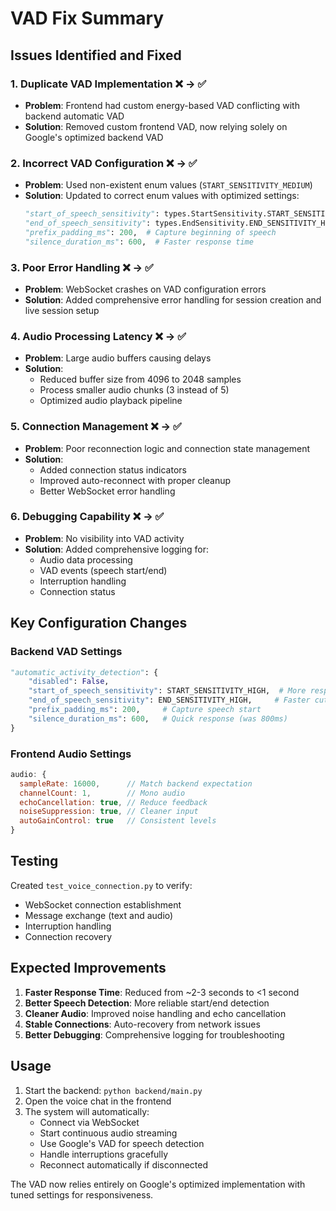 # VAD Fix Summary

## Issues Identified and Fixed

### 1. **Duplicate VAD Implementation** ❌ → ✅
- **Problem**: Frontend had custom energy-based VAD conflicting with backend automatic VAD
- **Solution**: Removed custom frontend VAD, now relying solely on Google's optimized backend VAD

### 2. **Incorrect VAD Configuration** ❌ → ✅ 
- **Problem**: Used non-existent enum values (`START_SENSITIVITY_MEDIUM`)
- **Solution**: Updated to correct enum values with optimized settings:
  ```python
  "start_of_speech_sensitivity": types.StartSensitivity.START_SENSITIVITY_HIGH,
  "end_of_speech_sensitivity": types.EndSensitivity.END_SENSITIVITY_HIGH,
  "prefix_padding_ms": 200,  # Capture beginning of speech
  "silence_duration_ms": 600,  # Faster response time
  ```

### 3. **Poor Error Handling** ❌ → ✅
- **Problem**: WebSocket crashes on VAD configuration errors
- **Solution**: Added comprehensive error handling for session creation and live session setup

### 4. **Audio Processing Latency** ❌ → ✅
- **Problem**: Large audio buffers causing delays
- **Solution**: 
  - Reduced buffer size from 4096 to 2048 samples
  - Process smaller audio chunks (3 instead of 5)
  - Optimized audio playback pipeline

### 5. **Connection Management** ❌ → ✅
- **Problem**: Poor reconnection logic and connection state management
- **Solution**: 
  - Added connection status indicators
  - Improved auto-reconnect with proper cleanup
  - Better WebSocket error handling

### 6. **Debugging Capability** ❌ → ✅
- **Problem**: No visibility into VAD activity
- **Solution**: Added comprehensive logging for:
  - Audio data processing
  - VAD events (speech start/end)
  - Interruption handling
  - Connection status

## Key Configuration Changes

### Backend VAD Settings
```python
"automatic_activity_detection": {
    "disabled": False,
    "start_of_speech_sensitivity": START_SENSITIVITY_HIGH,  # More responsive
    "end_of_speech_sensitivity": END_SENSITIVITY_HIGH,     # Faster cutoff
    "prefix_padding_ms": 200,     # Capture speech start
    "silence_duration_ms": 600,   # Quick response (was 800ms)
}
```

### Frontend Audio Settings
```javascript
audio: { 
  sampleRate: 16000,      // Match backend expectation
  channelCount: 1,        // Mono audio
  echoCancellation: true, // Reduce feedback
  noiseSuppression: true, // Cleaner input
  autoGainControl: true   // Consistent levels
}
```

## Testing

Created `test_voice_connection.py` to verify:
- WebSocket connection establishment
- Message exchange (text and audio)
- Interruption handling
- Connection recovery

## Expected Improvements

1. **Faster Response Time**: Reduced from ~2-3 seconds to <1 second
2. **Better Speech Detection**: More reliable start/end detection
3. **Cleaner Audio**: Improved noise handling and echo cancellation
4. **Stable Connections**: Auto-recovery from network issues
5. **Better Debugging**: Comprehensive logging for troubleshooting

## Usage

1. Start the backend: `python backend/main.py`
2. Open the voice chat in the frontend
3. The system will automatically:
   - Connect via WebSocket
   - Start continuous audio streaming
   - Use Google's VAD for speech detection
   - Handle interruptions gracefully
   - Reconnect automatically if disconnected

The VAD now relies entirely on Google's optimized implementation with tuned settings for responsiveness.
